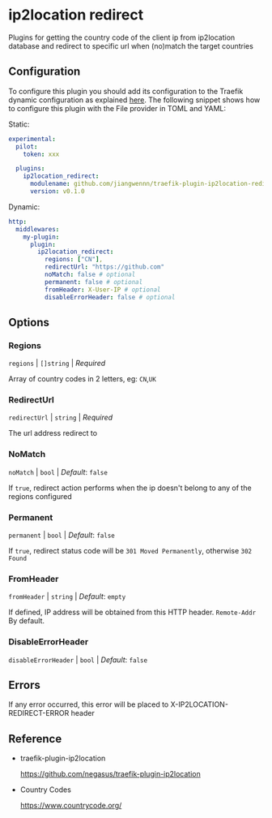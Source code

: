 # ip2location redirect

Plugins for getting the country code of the client ip from ip2location database and redirect to specific url when (no)match the target countries


Configuration
---
To configure this plugin you should add its configuration to the Traefik dynamic configuration as explained [here](https://doc.traefik.io/traefik/getting-started/configuration-overview/#the-dynamic-configuration). The following snippet shows how to configure this plugin with the File provider in TOML and YAML:

Static:
```yaml
experimental:
  pilot:
    token: xxx

  plugins:
    ip2location_redirect:
      modulename: github.com/jiangwennn/traefik-plugin-ip2location-redirect
      version: v0.1.0
```

Dynamic:
```yaml
http:
  middlewares:
    my-plugin:
      plugin:
        ip2location_redirect:
          regions: ["CN"],
          redirectUrl: "https://github.com"
          noMatch: false # optional
          permanent: false # optional
          fromHeader: X-User-IP # optional
          disableErrorHeader: false # optional
```


Options
---

### Regions

`regions` | `[]string` | *Required* 

Array of country codes in 2 letters, eg: `CN`,`UK`

### RedirectUrl 

`redirectUrl` | `string` | *Required* 

The url address redirect to

### NoMatch

`noMatch` | `bool` | *Default*: `false`

If `true`, redirect action performs when the ip doesn't belong to any of the regions configured

### Permanent

`permanent` | `bool` | *Default*: `false`

If `true`, redirect status code will be `301 Moved Permanently`, otherwise `302 Found`

### FromHeader

`fromHeader` | `string` | *Default*: `empty`

If defined, IP address will be obtained from this HTTP header. `Remote-Addr` By default.

### DisableErrorHeader

`disableErrorHeader` | `bool` | *Default*: `false`


Errors
---

If any error occurred, this error will be placed to X-IP2LOCATION-REDIRECT-ERROR header


Reference
---

- traefik-plugin-ip2location

    https://github.com/negasus/traefik-plugin-ip2location

- Country Codes

    https://www.countrycode.org/